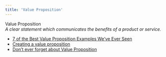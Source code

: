```yaml
---
title: 'Value Proposition'
---
```


Value Proposition  
_A clear statement which communicates the benefits of a product or service._

*   [7 of the Best Value Proposition Examples We’ve Ever Seen](http://www.wordstream.com/blog/ws/2016/04/27/value-proposition-examples)  
*   [Creating a value proposition](https://welovelean.wordpress.com/2012/08/18/creating-a-value-proposition/)  
*   [Don’t ever forget about Value Proposition](http://www.ux-lady.com/dont-ever-ever-forget-about-value-proposition/)  
